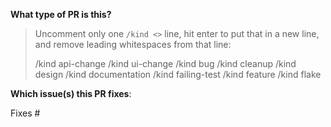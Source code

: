 **What type of PR is this?**

> Uncomment only one `/kind <>` line, hit enter to put that in a new line, and remove leading whitespaces from that line:
>
> /kind api-change
> /kind ui-change
> /kind bug
> /kind cleanup
> /kind design
> /kind documentation
> /kind failing-test
> /kind feature
> /kind flake

**Which issue(s) this PR fixes**:

<!--
*Automatically closes linked issue when PR is merged.
Usage: `Fixes #<issue number>`, or `Fixes (paste link of issue)`.
_If PR is about `failing-tests or flakes`, please post the related issues/tests in a comment and do not use `Fixes`_*
-->

Fixes #
